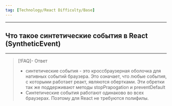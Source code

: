 ```yaml
---
tag: [Technology/React Difficulty/Base]
---
```

----
## Что такое синтетические события в React (SyntheticEvent)
----
> [!FAQ]- Ответ
> - синтетические события - это кроссбраузерная оболочка для нативных событий браузера. Это означает, что любые события, с которыми работает реакт, являются обертками. Эти обретки так же поддерживают методы stopPrapogation и preventDefault
> - Синтетические события работают одинаково во всех браузерах. Поэтому для React не требуются полифилы. 